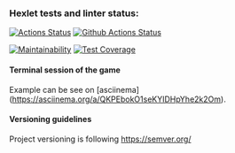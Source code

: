 ### Hexlet tests and linter status:
[![Actions Status](https://github.com/DiBDV/frontend-project-lvl1/workflows/hexlet-check/badge.svg)](https://github.com/DiBDV/frontend-project-lvl1/actions)
[![Github Actions Status](https://github.com/DiBDV/frontend-project-lvl1/actions/workflows/github-actions-fe_lvl1.yml/badge.svg)](https://github.com/DiBDV/frontend-project-lvl1/actions)

[![Maintainability](https://api.codeclimate.com/v1/badges/a99a88d28ad37a79dbf6/maintainability)](https://codeclimate.com/github/codeclimate/codeclimate/maintainability)
[![Test Coverage](https://api.codeclimate.com/v1/badges/a99a88d28ad37a79dbf6/test_coverage)](https://codeclimate.com/github/codeclimate/codeclimate/test_coverage)


#### Terminal session of the game

Example can be see on [asciinema] (https://asciinema.org/a/QKPEbokO1seKYIDHpYhe2k2Om).

#### Versioning guidelines

Project versioning is following https://semver.org/
